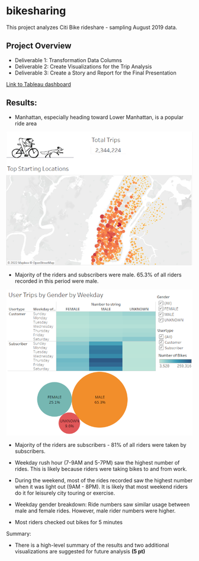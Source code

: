 # bikesharing

This project analyzes Citi Bike rideshare - sampling August 2019 data.

## Project Overview

- Deliverable 1: Transformation Data Columns
- Deliverable 2: Create Visualizations for the Trip Analysis
- Deliverable 3: Create a Story and Report for the Final Presentation

 [Link to Tableau dashboard](https://public.tableau.com/views/NYCAugustBikeshareAnalysis/NYCBikeshareStory?:language=en-US&:display_count=n&:origin=viz_share_link)

## Results:

- Manhattan, especially heading toward Lower Manhattan, is a popular ride area

![mapview](./Resources/mapview.png)

- Majority of the riders and subscribers were male. 65.3% of all riders recorded in this period were male.

![Gender-distribution](./Resources/Gender-distribution.png)

- Majority of the riders are subscribers - 81% of all riders were taken by subscribers.

- Weekday rush hour (7-9AM and 5-7PM) saw the highest number of rides. This is likely because riders were taking bikes to and from work. 

- During the weekend, most of the rides recorded saw the highest number when it was light out (9AM - 8PM). It is likely that most weekend riders do it for leisurely city touring or exercise.

- Weekday gender breakdown: Ride numbers saw similar usage between male and female rides. However, male rider numbers were higher.

- Most riders checked out bikes for 5 minutes 

  

Summary:

- There is a high-level summary of the results and two additional visualizations are suggested for future analysis **(5 pt)**